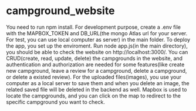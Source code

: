 # campground_website
You need to run npm install.
For development purpose, create a .env file with the MAPBOX_TOKEN and DB_URL(the mongo Atlas url for your server. For test, you can use local computer as server) in the main folder. To deploy the app, you set up the enviroment.
Run node app.js(in the main directory), you should be able to check the website on http://localhost:3000/.
You can CRUD(create, read, update, delete) the campgrounds in the website, and authentication and authorization are needed for some features(like create new campground, leave a review for a campground, delete a campground, or delete a existed review). For the uploaded files(images), you use your computer as a local server to save them and when you delete an image, the related saved file will be deleted in the backend as well. 
Mapbox is used to locate the campgrounds, and you can click on the map to redirect to the specific campground you want to check.
